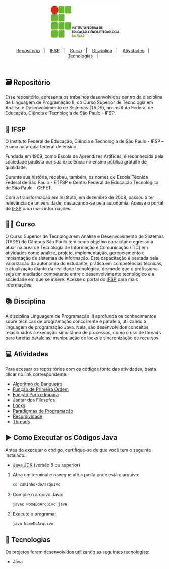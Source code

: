  <h1 align="center">
  <a href="https://spo.ifsp.edu.br/">
     <img alt="Logo IFSP" title="Logo IFSP" src="https://github.com/Karimangfn/Images-Perfil-Github/blob/main/logoIFSP.png" width="220px"/>
  </a>
 </h1>

<p align="center">
  <a href="#">Repositório</a>&nbsp;&nbsp;&nbsp;|&nbsp;&nbsp;&nbsp;
  <a href="#-ifsp">IFSP</a>&nbsp;&nbsp;&nbsp;|&nbsp;&nbsp;&nbsp;
  <a href="#-curso">Curso</a>&nbsp;&nbsp;&nbsp;|&nbsp;&nbsp;&nbsp;
  <a href="#-disciplina">Disciplina</a>&nbsp;&nbsp;&nbsp;|&nbsp;&nbsp;&nbsp;
  <a href="#-atividades">Atividades</a>&nbsp;&nbsp;&nbsp;|&nbsp;&nbsp;&nbsp;
  <a href="#-tecnologias">Tecnologias</a>&nbsp;&nbsp;&nbsp;|&nbsp;&nbsp;&nbsp;
 </p>
 
 <br>

## 🗃️ Repositório

Esse repositório, apresenta os trabalhos desenvolvidos dentro da disciplina de Linguagem de Programação II, do Curso Superior de Tecnologia em Análise e Desenvolvimento de Sistemas (TADS), no Instituto Federal de Educação, Ciência e Tecnologia de São Paulo - IFSP.

## 🏫 IFSP

O Instituto Federal de Educação, Ciência e Tecnologia de São Paulo - IFSP – é uma autarquia federal de ensino.

Fundada em 1909, como Escola de Aprendizes Artífices, é reconhecida pela sociedade paulista por sua excelência no ensino público gratuito de qualidade.

Durante sua história, recebeu, também, os nomes de Escola Técnica Federal de São Paulo - ETFSP e Centro Federal de Educação Tecnológica de São Paulo - CEFET. 

Com a transformação em Instituto, em dezembro de 2008, passou a ter relevância de universidade, destacando-se pela autonomia. Acesse o portal do [IFSP](https://spo.ifsp.edu.br/) para mais informações.

## 👨‍💻 Curso

O Curso Superior de Tecnologia em Análise e Desenvolvimento de Sistemas (TADS) do Câmpus São Paulo tem como objetivo capacitar o egresso a atuar na área de Tecnologia de Informação e Comunicação (TIC) em atividades como análise, projeto, implementação, gerenciamento e implantação de sistemas de informação. Esta capacitação é pautada pela valorização da autonomia do estudante, prática em competências técnicas, e atualização diante da realidade tecnológica, de modo que o profissional seja um mediador competente entre o desenvolvimento tecnológico e a sociedade em que se insere. Acesse o portal do [IFSP](https://spo.ifsp.edu.br/tads) para mais informações.

## 📚 Disciplina

A disciplina Linguagem de Programação III aprofunda os conhecimentos sobre técnicas de programação concorrente e paralela, utilizando a linguagem de programação Java. Nela, são desenvolvidos conceitos relacionados à execução simultânea de processos, como o uso de threads para tarefas paralelas, manipulação de locks e sincronização de recursos.

## 💻 Atividades

Para acessar os repositórios com os códigos fonte das atividades, basta clicar no link correspondente:

- [Algoritmo do Banqueiro]()
- [Função de Primeira Ordem]()
- [Função Pura e Impura]()
- [Jantar dos Filosofos]()
- [Locks]()
- [Paradigmas de Programação]()
- [Recursividade]()
- [Threads]()
</p>

## ▶️ Como Executar os Códigos Java

Antes de executar o código, certifique-se de que você tem o seguinte instalado:

- [Java JDK](https://www.oracle.com/java/technologies/javase-downloads.html) (versão 8 ou superior)

1. Abra um terminal e navegue até a pasta onde está o arquivo:  
   ```sh
   cd caminho/do/arquivo
   ```

3. Compile o arquivo Java:  
   ```sh
   javac NomeDoArquivo.java
   ```

5. Execute o programa:  
   ```sh
   java NomeDoArquivo
   ```

## 🚀 Tecnologias

Os projetos foram desenvolvidos utilizando as seguintes tecnologias:

- Java
